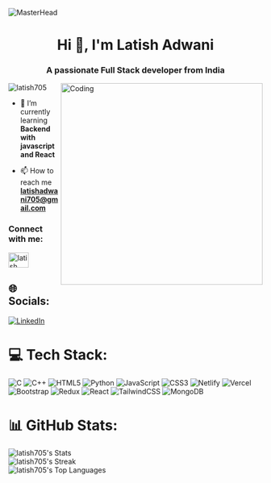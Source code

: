 ![MasterHead](https://img.freepik.com/free-vector/science-project-twitch-banner_23-2150894772.jpg?w=1480&t=st=1702893561~exp=1702894161~hmac=c9c9b4b47174aadfc6061c65c4120a78e514d49d7b7296b559c4277903667a56)

<h1 align="center">Hi 👋, I'm Latish Adwani</h1>
<h3 align="center">A passionate Full Stack developer from India</h3>

  <img align="right" width="400" alt="Coding" src="https://github.com/Latish705/Latish705/assets/104522651/204f98c2-5e10-4ab2-bb8d-8330c00babd0">



<p align="left"> <img  src="https://komarev.com/ghpvc/?username=latish705&label=Profile%20views&color=0e75b6&style=flat" alt="latish705" /> </p>



- 🌱 I’m currently learning **Backend with javascript and React**

- 📫 How to reach me **latishadwani705@gmail.com**

<h3 align="left">Connect with me:</h3>
<p align="left">
<a href="https://linkedin.com/in/latish adwani" target="blank"><img align="center" src="https://raw.githubusercontent.com/rahuldkjain/github-profile-readme-generator/master/src/images/icons/Social/linked-in-alt.svg" alt="latish adwani" height="30" width="40" /></a>
</p>

## 🌐 Socials:
[![LinkedIn](https://img.shields.io/badge/LinkedIn-%230077B5.svg?logo=linkedin&logoColor=white)](https://www.linkedin.com/in/latish-adwani-65b01923a/)

# 💻 Tech Stack:
![C](https://img.shields.io/badge/c-%2300599C.svg?style=for-the-badge&logo=c&logoColor=white) ![C++](https://img.shields.io/badge/c++-%2300599C.svg?style=for-the-badge&logo=c%2B%2B&logoColor=white) ![HTML5](https://img.shields.io/badge/html5-%23E34F26.svg?style=for-the-badge&logo=html5&logoColor=white) ![Python](https://img.shields.io/badge/python-3670A0?style=for-the-badge&logo=python&logoColor=ffdd54) ![JavaScript](https://img.shields.io/badge/javascript-%23323330.svg?style=for-the-badge&logo=javascript&logoColor=%23F7DF1E) ![CSS3](https://img.shields.io/badge/css3-%231572B6.svg?style=for-the-badge&logo=css3&logoColor=white) ![Netlify](https://img.shields.io/badge/netlify-%23000000.svg?style=for-the-badge&logo=netlify&logoColor=#00C7B7) ![Vercel](https://img.shields.io/badge/vercel-%23000000.svg?style=for-the-badge&logo=vercel&logoColor=white) ![Bootstrap](https://img.shields.io/badge/bootstrap-%238511FA.svg?style=for-the-badge&logo=bootstrap&logoColor=white) ![Redux](https://img.shields.io/badge/redux-%23593d88.svg?style=for-the-badge&logo=redux&logoColor=white) ![React](https://img.shields.io/badge/react-%2320232a.svg?style=for-the-badge&logo=react&logoColor=%2361DAFB) ![TailwindCSS](https://img.shields.io/badge/tailwindcss-%2338B2AC.svg?style=for-the-badge&logo=tailwind-css&logoColor=white) ![MongoDB](https://img.shields.io/badge/MongoDB-%234ea94b.svg?style=for-the-badge&logo=mongodb&logoColor=white)

# 📊 GitHub Stats:
![latish705's Stats](https://github-readme-stats.vercel.app/api?username=amanuchitkar&theme=dracula&show_icons=true&hide_border=true&count_private=true)<br/>
![latish705's Streak](https://github-readme-streak-stats.herokuapp.com/?user=amanuchitkar&theme=dracula&hide_border=true)<br/>
![latish705's Top Languages](https://github-readme-stats.vercel.app/api/top-langs/?username=amanuchitkar&theme=dracula&show_icons=true&hide_border=true&layout=compact)
